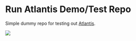 # Run Atlantis Demo/Test Repo

Simple dummy repo for testing out [Atlantis](https://www.runatlantis.io/).

![](https://www.runatlantis.io/hero.png)
